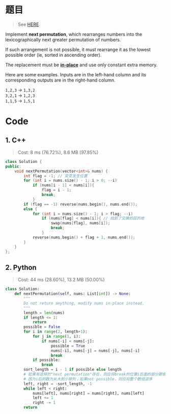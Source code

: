 # 题目

> See [HERE](https://leetcode.com/problems/next-permutation/).

<div><p>Implement <strong>next permutation</strong>, which rearranges numbers into the lexicographically next greater permutation of numbers.</p>

<p>If such arrangement is not possible, it must rearrange it as the lowest possible order (ie, sorted in ascending order).</p>

<p>The replacement must be <strong><a href="http://en.wikipedia.org/wiki/In-place_algorithm" target="_blank">in-place</a></strong> and use only constant&nbsp;extra memory.</p>

<p>Here are some examples. Inputs are in the left-hand column and its corresponding outputs are in the right-hand column.</p>

<p><code>1,2,3</code> → <code>1,3,2</code><br>
<code>3,2,1</code> → <code>1,2,3</code><br>
<code>1,1,5</code> → <code>1,5,1</code></p>
</div>

# Code

## 1. C++

> Cost: 8 ms (76.72%), 8.6 MB (97.85%)

```cpp
class Solution {
public:
    void nextPermutation(vector<int>& nums) {
        int flag = -1; // 突变发生位置
        for (int i = nums.size() - 1; i > 0; --i)
            if (nums[i - 1] < nums[i]){
                flag = i - 1;
                break;
            }
        if (flag == -1) reverse(nums.begin(), nums.end());
        else {
            for (int i = nums.size() - 1; i > flag; --i)
                if (nums[flag] < nums[i]){ // 找到了交换的目的地
                    swap(nums[flag], nums[i]);
                    break;
                }
            reverse(nums.begin() + flag + 1, nums.end());
        }
    }
};
```

## 2. Python

> Cost: 44 ms (28.60%), 13.2 MB (50.00%)

```python
class Solution:
    def nextPermutation(self, nums: List[int]) -> None:
        """
        Do not return anything, modify nums in-place instead.
        """
        length = len(nums)
        if length <= 1:
            return
        possible = False
        for i in range(2, length+1):
            for j in range(1, i):
                if nums[-i] < nums[-j]:
                    possible = True
                    nums[-i], nums[-j] = nums[-j], nums[-i]
                    break
            if possible:
                break
        sort_length = i - 1 if possible else length
        # 如果有这样的"next permutation"存在，则应将break的位置i后面的部分颠倒顺序
        # 因为i后的数为从大到小排列；如果not possible，则应将整个数组逆序
        left, right = -sort_length, -1
        while left < right:
            nums[left], nums[right] = nums[right], nums[left]
            left += 1
            right -= 1
        return
```
